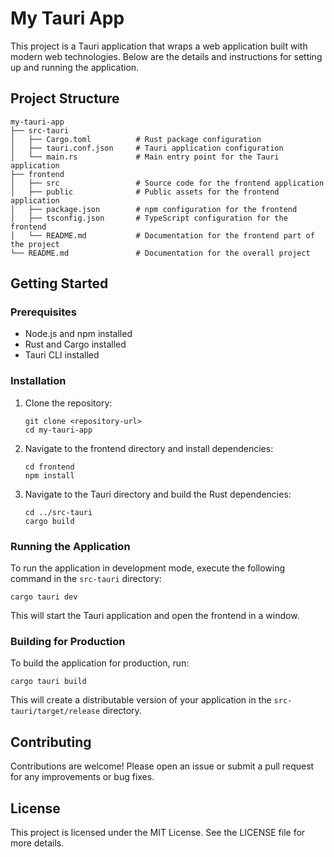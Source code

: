 # My Tauri App

This project is a Tauri application that wraps a web application built with modern web technologies. Below are the details and instructions for setting up and running the application.

## Project Structure

```
my-tauri-app
├── src-tauri
│   ├── Cargo.toml          # Rust package configuration
│   ├── tauri.conf.json     # Tauri application configuration
│   └── main.rs             # Main entry point for the Tauri application
├── frontend
│   ├── src                 # Source code for the frontend application
│   ├── public              # Public assets for the frontend application
│   ├── package.json        # npm configuration for the frontend
│   ├── tsconfig.json       # TypeScript configuration for the frontend
│   └── README.md           # Documentation for the frontend part of the project
└── README.md               # Documentation for the overall project
```

## Getting Started

### Prerequisites

- Node.js and npm installed
- Rust and Cargo installed
- Tauri CLI installed

### Installation

1. Clone the repository:

   ```
   git clone <repository-url>
   cd my-tauri-app
   ```

2. Navigate to the frontend directory and install dependencies:

   ```
   cd frontend
   npm install
   ```

3. Navigate to the Tauri directory and build the Rust dependencies:

   ```
   cd ../src-tauri
   cargo build
   ```

### Running the Application

To run the application in development mode, execute the following command in the `src-tauri` directory:

```
cargo tauri dev
```

This will start the Tauri application and open the frontend in a window.

### Building for Production

To build the application for production, run:

```
cargo tauri build
```

This will create a distributable version of your application in the `src-tauri/target/release` directory.

## Contributing

Contributions are welcome! Please open an issue or submit a pull request for any improvements or bug fixes.

## License

This project is licensed under the MIT License. See the LICENSE file for more details.